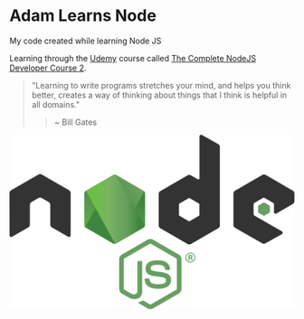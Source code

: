 # Adam Learns Node
My code created while learning Node JS


Learning through the [Udemy](https://www.udemy.com) course called [The Complete NodeJS Developer Course 2](https://www.udemy.com/the-complete-nodejs-developer-course-2).

> "Learning to write programs stretches your mind, and helps you think better, creates a way of thinking about things that I think is helpful in all domains."
>> ~ Bill Gates

![alt text](images/nodeJsLogo.svg "Node JS")



